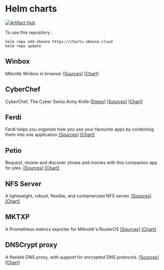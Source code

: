 # Helm charts

[![Artifact Hub](https://img.shields.io/endpoint?url=https://artifacthub.io/badge/repository/obeone)](https://artifacthub.io/packages/search?repo=obeone)

To use this repository :

```console
helm repo add obeone https://charts.obeone.cloud
helm repo update
```

## Winbox

Mikrotik Winbox in browser [[Sources]](https://github.com/obeone/winbox-docker) [[Chart]](charts/winbox)

## CyberChef

CyberChef, The Cyber Swiss Army Knife [[Demo]](https://gchq.github.io/cyberchef) [[Sources]](https://github.com/gchq/CyberChef) [[Chart]](charts/cyberchef)

## Ferdi

Ferdi helps you organize how you use your favourite apps by combining them into one application [[Sources]](https://github.com/getferdi/server) [[Chart]](charts/ferdi-server)

## Petio

Request, review and discover shows and movies with this companion app for plex.
[[Sources]](https://github.com/petio-team/petio) [[Chart]](charts/petio)

## NFS Server

A lightweight, robust, flexible, and containerized NFS server.
[[Sources]](https://github.com/obeone/docker-nfs-server) [[Chart]](charts/nfs-server)

## MKTXP

A Prometheus metrics exporter for Mikrotik's RouterOS
[[Sources]](https://github.com/akpw/mktxp) [[Chart]](charts/mktxp)

## DNSCrypt proxy

A flexible DNS proxy, with support for encrypted DNS protocols. [[Sources]](https://github.com/klutchell/dnscrypt-proxy-docker) [[Chart]](charts/dnscrypt-proxy)
